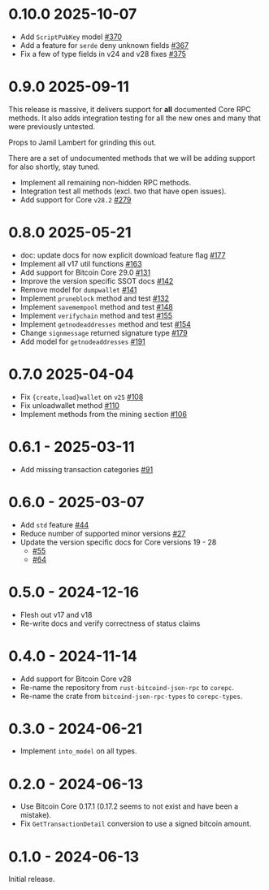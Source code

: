 # 0.10.0 2025-10-07

- Add `ScriptPubKey` model [#370](https://github.com/rust-bitcoin/corepc/pull/370)
- Add a feature for `serde` deny unknown fields [#367](https://github.com/rust-bitcoin/corepc/pull/367)
- Fix a few of type fields in v24 and v28 fixes [#375](https://github.com/rust-bitcoin/corepc/pull/375)

# 0.9.0 2025-09-11

This release is massive, it delivers support for **all** documented Core RPC
methods. It also adds integration testing for all the new ones and many that
were previously untested.

Props to Jamil Lambert for grinding this out.

There are a set of undocumented methods that we will be adding support
for also shortly, stay tuned.

- Implement all remaining non-hidden RPC methods.
- Integration test all methods (excl. two that have open issues).
- Add support for Core `v28.2` [#279](https://github.com/rust-bitcoin/corepc/pull/279)

# 0.8.0 2025-05-21

- doc: update docs for now explicit download feature flag [#177](https://github.com/rust-bitcoin/corepc/pull/177)
- Implement all v17 util functions [#163](https://github.com/rust-bitcoin/corepc/pull/163)
- Add support for Bitcoin Core 29.0 [#131](https://github.com/rust-bitcoin/corepc/pull/131)
- Improve the version specific SSOT docs [#142](https://github.com/rust-bitcoin/corepc/pull/142)
- Remove model for `dumpwallet` [#141](https://github.com/rust-bitcoin/corepc/pull/141)
- Implement `pruneblock` method and test [#132](https://github.com/rust-bitcoin/corepc/pull/132)
- Implement `savemempool` method and test [#148](https://github.com/rust-bitcoin/corepc/pull/148)
- Implement `verifychain` method and test [#155](https://github.com/rust-bitcoin/corepc/pull/155)
- Implement `getnodeaddresses` method and test [#154](https://github.com/rust-bitcoin/corepc/pull/154)
- Change `signmessage` returned signature type [#179](https://github.com/rust-bitcoin/corepc/pull/179)
- Add model for `getnodeaddresses` [#191](https://github.com/rust-bitcoin/corepc/pull/191)

# 0.7.0 2025-04-04

- Fix `{create,load}wallet` on `v25` [#108](https://github.com/rust-bitcoin/corepc/pull/108)
- Fix unloadwallet method [#110](https://github.com/rust-bitcoin/corepc/pull/110)
- Implement methods from the mining section [#106](https://github.com/rust-bitcoin/corepc/pull/106)

# 0.6.1 - 2025-03-11

- Add missing transaction categories [#91](https://github.com/rust-bitcoin/corepc/pull/91)

# 0.6.0 - 2025-03-07

- Add `std` feature [#44](https://github.com/rust-bitcoin/corepc/pull/44)
- Reduce number of supported minor versions [#27](https://github.com/rust-bitcoin/corepc/pull/27)
- Update the version specific docs for Core versions 19 - 28
   - [#55](https://github.com/rust-bitcoin/corepc/pull/55)
   - [#64](https://github.com/rust-bitcoin/corepc/pull/64)

# 0.5.0 - 2024-12-16

- Flesh out v17 and v18
- Re-write docs and verify correctness of status claims

# 0.4.0 - 2024-11-14

- Add support for Bitcoin Core v28
- Re-name the repository from `rust-bitcoind-json-rpc` to `corepc`.
- Re-name the crate from `bitcoind-json-rpc-types` to `corepc-types`.

# 0.3.0 - 2024-06-21

- Implement `into_model` on all types.

# 0.2.0 - 2024-06-13

- Use Bitcoin Core 0.17.1 (0.17.2 seems to not exist and have been a mistake).
- Fix `GetTransactionDetail` conversion to use a signed bitcoin amount.

# 0.1.0 - 2024-06-13

Initial release.
